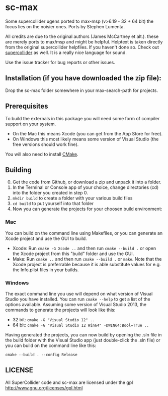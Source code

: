 # sc-max

Some supercollider ugens ported to max-msp (v>6.19 - 32 + 64 bit) the focus lies on the noisier ones.
Ports by Stephen Lumenta.

All credits are due to the original authors (James McCartney et alt.). these
are merely ports to max/msp and might be helpful.
Helptext is taken directly from the original supercollider helpfiles. If you haven't done so.
Check out [supercollider](http://supercollider.github.io/) as well. It is a really nice language for sound.

Use the issue tracker for bug reports or other issues.


## Installation (if you have downloaded the zip file):

Drop the sc-max folder somewhere in your max-search-path for projects.


## Prerequisites

To build the externals in this package you will need some form of compiler support on your system. 

* On the Mac this means Xcode (you can get from the App Store for free). 
* On Windows this most likely means some version of Visual Studio (the free versions should work fine).

You will also need to install [CMake](https://cmake.org/download/).


## Building

0. Get the code from Github, or download a zip and unpack it into a folder.
1. In the Terminal or Console app of your choice, change directories (cd) into the folder you created in step 0.
2. `mkdir build` to create a folder with your various build files
3. `cd build` to put yourself into that folder
4. Now you can generate the projects for your choosen build environment:

### Mac

You can build on the command line using Makefiles, or you can generate an Xcode project and use the GUI to build.

* Xcode: Run `cmake -G Xcode ..` and then run `cmake --build .` or open the Xcode project from this "build" folder and use the GUI.
* Make: Run `cmake ..` and then run `cmake --build .` or `make`.  Note that the Xcode project is preferrable because it is able substitute values for e.g. the Info.plist files in your builds.

### Windows

The exact command line you use will depend on what version of Visual Studio you have installed.  You can run `cmake --help` to get a list of the options available.  Assuming some version of Visual Studio 2013, the commands to generate the projects will look like this:

* 32 bit: `cmake -G "Visual Studio 12" ..`
* 64 bit: `cmake -G "Visual Studio 12 Win64" -DWIN64:Bool=True ..`

Having generated the projects, you can now build by opening the .sln file in the build folder with the Visual Studio app (just double-click the .sln file) or you can build on the command line like this:

`cmake --build . --config Release`

## LICENSE

All SuperCollider code and sc-max are licensed under the gpl
http://www.gnu.org/licenses/gpl.html
